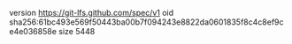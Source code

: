 version https://git-lfs.github.com/spec/v1
oid sha256:61bc493e569f50443ba00b7f094243e8822da0601835f8c4c8ef9ce4e036858e
size 5448
